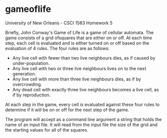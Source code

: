 gameoflife
==========

University of New Orleans - CSCI 1583 Homework 5

Briefly, John Conway's Game of Life is a game of cellular automata. The game consists of a grid ofsquares that are either on or off. At each time step, each cell is evaluated and is either turned on or off based on the evaluation of 4 rules. The four rules are as follows:

- Any live cell with fewer than two live neighbours dies, as if caused by
under-population.
- Any live cell with two or three live neighbours lives on to the next
generation.
- Any live cell with more than three live neighbours dies, as if by
overcrowding.
- Any dead cell with exactly three live neighbours becomes a live cell, as if
by reproduction.

At each step in the game, every cell is evaluated against these four rules to
determine if it will be on or off for the next step of the game.

The program will accept as a command line argument a string that holds the
name of an input file. It will read from the input file the size of the grid and the
starting values for all of the squares.
